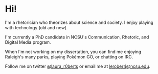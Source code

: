 # Hi!

I'm a rhetorician who theorizes about science and society. I enjoy playing with technology (old and new). 

I'm currently a PhD candidate in NCSU's Communication, Rhetoric, and Digital Media program. 

When I'm not working on my dissertation, you can find me enjoying Raleigh's many parks, playing Pokémon GO, or chatting on IRC. 

Follow me on twitter [@laura_r0berts](https://twitter.com/laura_r0berts) or email me at lerober4@ncsu.edu.


